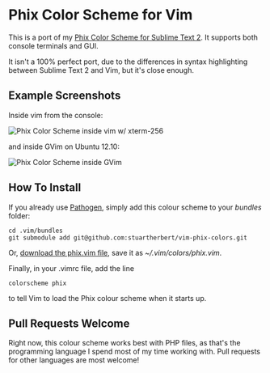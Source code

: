 # Phix Color Scheme for Vim

This is a port of my [Phix Color Scheme for Sublime Text 2](https://github.com/stuartherbert/sublime-phix-color-scheme). It supports both console terminals and GUI.

It isn't a 100% perfect port, due to the differences in syntax highlighting between Sublime Text 2 and Vim, but it's close enough.

## Example Screenshots

Inside vim from the console:

![Phix Color Scheme inside vim w/ xterm-256](https://raw.github.com/stuartherbert/vim-phix-colors/master/examples/vim-xterm-256.png)

and inside GVim on Ubuntu 12.10:

![Phix Color Scheme inside GVim](https://raw.github.com/stuartherbert/vim-phix-colors/master/examples/vim-gvim.png)

## How To Install

If you already use [Pathogen](https://github.com/tpope/vim-pathogen/), simply add this colour scheme to your _bundles_ folder:

    cd .vim/bundles
    git submodule add git@github.com:stuartherbert/vim-phix-colors.git

Or, [download the phix.vim file](https://raw.github.com/stuartherbert/vim-phix-colors/master/colors/phix.vim), save it as _~/.vim/colors/phix.vim_.

Finally, in your .vimrc file, add the line

    colorscheme phix

to tell Vim to load the Phix colour scheme when it starts up.

## Pull Requests Welcome

Right now, this colour scheme works best with PHP files, as that's the programming language I spend most of my time working with.  Pull requests for other languages are most welcome!